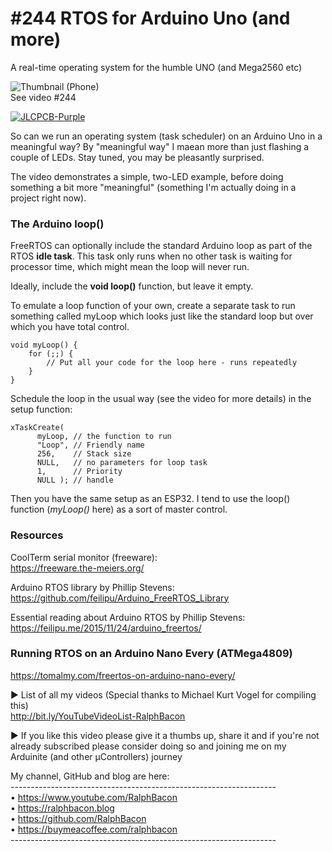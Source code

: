 # #244 RTOS for Arduino Uno (and more)
A real-time operating system for the humble UNO (and Mega2560 etc)

![Thumbnail (Phone)](https://user-images.githubusercontent.com/20911308/169022328-e084c6d7-bc4f-426a-96e9-ac823039eb91.jpg)  
See video #244  

[![JLCPCB-Purple](https://user-images.githubusercontent.com/20911308/159024530-3e083ca1-fea4-4ba9-97d3-a3af3fb979d2.png)](https://www.jlcpcb.com/cem)  

So can we run an operating system (task scheduler) on an Arduino Uno in a meaningful way? By "meaningful way" I maean more than just flashing a couple of LEDs. Stay tuned, you may be pleasantly surprised.

The video demonstrates a simple, two-LED example, before doing something a bit more "meaningful" (something I'm actually doing in a project right now).

### The Arduino loop()

FreeRTOS can optionally include the standard Arduino loop as part of the RTOS **idle task**. This task only runs when no other task is waiting for processor time, which might mean the loop will never run.

Ideally, include the **void loop()** function, but leave it empty. 

To emulate a loop function of your own, create a separate task to run something called myLoop which looks just like the standard loop but over which you have total control.
```
void myLoop() {
    for (;;) {
        // Put all your code for the loop here - runs repeatedly
    }
}
```
Schedule the loop in the usual way (see the video for more details) in the setup function:
```
xTaskCreate(
      myLoop, // the function to run
      "Loop", // Friendly name
      256,    // Stack size
      NULL,   // no parameters for loop task
      1,      // Priority
      NULL ); // handle
```
Then you have the same setup as an ESP32. I tend to use the loop() function (*myLoop()* here) as a sort of master control.

### Resources

CoolTerm serial monitor (freeware):  
https://freeware.the-meiers.org/  

Arduino RTOS library by Phillip Stevens:  
https://github.com/feilipu/Arduino_FreeRTOS_Library  

Essential reading about Arduino RTOS by Phillip Stevens:  
https://feilipu.me/2015/11/24/arduino_freertos/  

### Running RTOS on an Arduino Nano Every (ATMega4809)  
https://tomalmy.com/freertos-on-arduino-nano-every/  

► List of all my videos
(Special thanks to Michael Kurt Vogel for compiling this)  
http://bit.ly/YouTubeVideoList-RalphBacon

► If you like this video please give it a thumbs up, share it and if you're not already subscribed please consider doing so and joining me on my Arduinite (and other μControllers) journey

My channel, GitHub and blog are here:  
\------------------------------------------------------------------  
• https://www.youtube.com/RalphBacon  
• https://ralphbacon.blog  
• https://github.com/RalphBacon  
• https://buymeacoffee.com/ralphbacon  
\------------------------------------------------------------------



